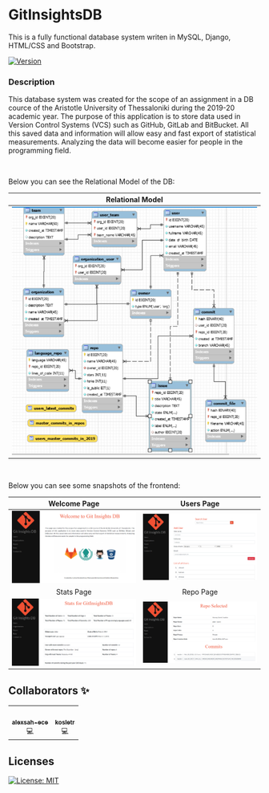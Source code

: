 # GitInsightsDB

This is a fully functional database system writen in MySQL, Django, HTML/CSS and Bootstrap. 

[![Version](https://img.shields.io/badge/version-0.9.0-green.svg)](https://bitbucket.org/lbesson/ansi-colors)


### Description
This database system was created for the scope of an assignment in a DB cource of the Aristotle University of Thessaloniki during the 2019-20 academic year. The purpose of this application is to store data used in Version Control Systems (VCS) such as GitHub, GitLab and BitBucket. All this saved data and information will allow easy and fast export of statistical measurements. Analyzing the data will become easier for people in the programming field.

<br>

Below you can see the Relational Model of the DB:

Relational Model|   
:-------------------------:|
![](GitInsightsDB.png)  | 

<br>

Below you can see some snapshots of the frontend:

Welcome Page        |  Users Page
:-------------------------:|:-------------------------:
![](welcome_page.png)  | ![](users_page.png)  |
Stats Page            |  Repo Page
![](stats_page.png)  | ![](repo_page.png)  |


## Collaborators ✨

<!-- All-Collaborators-LIST:START -->
<table>
  <tr>
    <td align="center"><a href="https://github.com/alexsah-ece"><img src="https://avatars.githubusercontent.com/alexsah-ece" width="100px;" alt=""/><br /><sub><b>alexsah-ece</b></sub></a><br/>💻</td>
        <td align="center"><a href="https://github.com/kosletr"><img src="https://avatars.githubusercontent.com/kosletr" width="100px;" alt=""/><br /><sub><b>kosletr</b></sub></a><br/>💻</td>
  </tr>
</table>

<!-- All-Collaborators-LIST:END -->

## Licenses

[![License: MIT](https://img.shields.io/badge/License-MIT-blue.svg)](https://github.com/imanousar/GitInsightsDB/blob/master/LICENSE)
